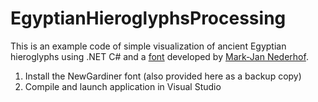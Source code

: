 # EgyptianHieroglyphsProcessing
This is an example code of simple visualization of ancient Egyptian hieroglyphs using .NET C# and a [font](https://mjn.host.cs.st-andrews.ac.uk/egyptian/fonts/newgardiner.html) developed by [Mark-Jan Nederhof](https://mjn.host.cs.st-andrews.ac.uk/).

1) Install the NewGardiner font (also provided here as a backup copy)
2) Compile and launch application in Visual Studio
